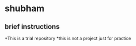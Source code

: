 # shubham
## brief instructions
*This is a trial repository
*this is not a project
just for practice
